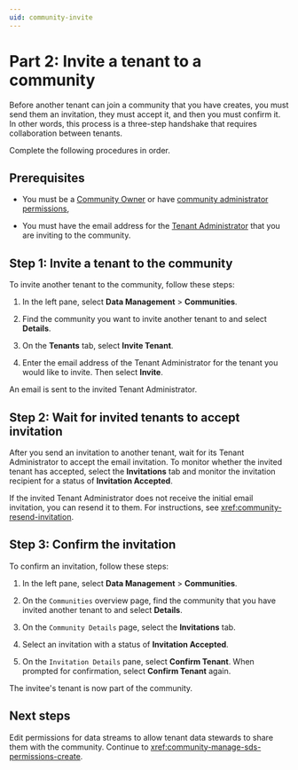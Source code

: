 ```yaml
---
uid: community-invite
---
```


# Part 2: Invite a tenant to a community

Before another tenant can join a community that you have creates, you must send them an invitation, they must accept it, and then you must confirm it. In other words, this process is a three-step handshake that requires collaboration between tenants.

Complete the following procedures in order.

## Prerequisites

- You must be a [Community Owner](xref:ccRoles#community-owner-preview) or have [community administrator permissions](xref:ccRoles#community-administrators-preview),

- You must have the email address for the [Tenant Administrator](xref:ccRoles#tenant-roles) that you are inviting to the community.

## Step 1: Invite a tenant to the community

To invite another tenant to the community, follow these steps:

1. In the left pane, select **Data Management** > **Communities**.

1. Find the community you want to invite another tenant to and select **Details**.

1. On the **Tenants** tab, select **Invite Tenant**.

1. Enter the email address of the Tenant Administrator for the tenant you would like to invite. Then select **Invite**.

  An email is sent to the invited Tenant Administrator.

## Step 2: Wait for invited tenants to accept invitation

After you send an invitation to another tenant, wait for its Tenant Administrator to accept the email invitation. To monitor whether the invited tenant has accepted, select the **Invitations** tab and monitor the invitation recipient for a status of **Invitation Accepted**.

If the invited Tenant Administrator does not receive the initial email invitation, you can resend it to them. For instructions, see <xref:community-resend-invitation>. 

## Step 3: Confirm the invitation

To confirm an invitation, follow these steps:

1. In the left pane, select **Data Management** > **Communities**.

1. On the `Communities` overview page, find the community that you have invited another tenant to and select **Details**.

1. On the `Community Details` page, select the **Invitations** tab.

1. Select an invitation with a status of **Invitation Accepted**.

1. On the `Invitation Details` pane, select **Confirm Tenant**. When prompted for confirmation, select **Confirm Tenant** again.

  The invitee's tenant is now part of the community.

## Next steps

Edit permissions for data streams to allow tenant data stewards to share them with the community. Continue to <xref:community-manage-sds-permissions-create>.
